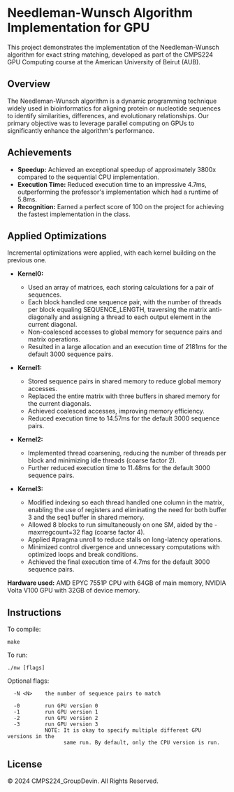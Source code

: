 # Needleman-Wunsch Algorithm Implementation for GPU

This project demonstrates the implementation of the Needleman-Wunsch algorithm for exact string matching, developed as part of the CMPS224 GPU Computing course at the American University of Beirut (AUB).

## Overview

The Needleman-Wunsch algorithm is a dynamic programming technique widely used in bioinformatics for aligning protein or nucleotide sequences to identify similarities, differences, and evolutionary relationships. Our primary objective was to leverage parallel computing on GPUs to significantly enhance the algorithm's performance.

## Achievements

- **Speedup:** Achieved an exceptional speedup of approximately 3800x compared to the sequential CPU implementation.
- **Execution Time:** Reduced execution time to an impressive 4.7ms, outperforming the professor's implementation which had a runtime of 5.8ms.
- **Recognition:** Earned a perfect score of 100 on the project for achieving the fastest implementation in the class.

## Applied Optimizations

Incremental optimizations were applied, with each kernel building on the previous one.

- **Kernel0:**
  - Used an array of matrices, each storing calculations for a pair of sequences.
  - Each block handled one sequence pair, with the number of threads per block equaling SEQUENCE_LENGTH, traversing the matrix anti-diagonally and assigning a thread to each output element in the current diagonal.
  - Non-coalesced accesses to global memory for sequence pairs and matrix operations.
  - Resulted in a large allocation and an execution time of 2181ms for the default 3000 sequence pairs.

- **Kernel1:**
  - Stored sequence pairs in shared memory to reduce global memory accesses.
  - Replaced the entire matrix with three buffers in shared memory for the current diagonals.
  - Achieved coalesced accesses, improving memory efficiency.
  - Reduced execution time to 14.57ms for the default 3000 sequence pairs.

- **Kernel2:**
  - Implemented thread coarsening, reducing the number of threads per block and minimizing idle threads (coarse factor 2).
  - Further reduced execution time to 11.48ms for the default 3000 sequence pairs.

- **Kernel3:**
  - Modified indexing so each thread handled one column in the matrix, enabling the use of registers and eliminating the need for both buffer 3 and the seq1 buffer in shared memory.
  - Allowed 8 blocks to run simultaneously on one SM, aided by the -maxrregcount=32 flag (coarse factor 4).
  - Applied #pragma unroll to reduce stalls on long-latency operations.
  - Minimized control divergence and unnecessary computations with optimized loops and break conditions.
  - Achieved the final execution time of 4.7ms for the default 3000 sequence pairs.


**Hardware used:** AMD EPYC 7551P CPU with 64GB of main memory, NVIDIA Volta V100 GPU with 32GB of device memory.


## Instructions

To compile:

```
make
```

To run:

```
./nw [flags]

```

Optional flags:

```
  -N <N>    the number of sequence pairs to match

  -0        run GPU version 0
  -1        run GPU version 1
  -2        run GPU version 2
  -3        run GPU version 3
            NOTE: It is okay to specify multiple different GPU versions in the
                  same run. By default, only the CPU version is run.
```

## License

© 2024 CMPS224_GroupDevin. All Rights Reserved.